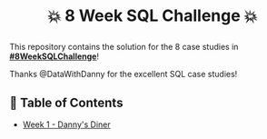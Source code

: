 # <p align="center" style="margin-top: 0px;">💥 8 Week SQL Challenge 💥

This repository contains the solution for the 8 case studies in **[#8WeekSQLChallenge](https://8weeksqlchallenge.com)**!

Thanks @DataWithDanny for the excellent SQL case studies!

## 🧾 Table of Contents
- [Week 1 - Danny's Diner](#-week-1---dannys-diner)
